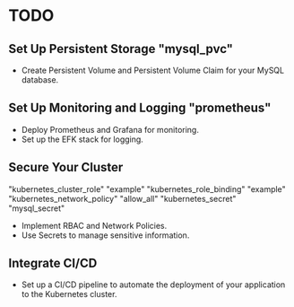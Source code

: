 # TODO

## Set Up Persistent Storage "mysql_pvc"
- Create Persistent Volume and Persistent Volume Claim for your MySQL database.

## Set Up Monitoring and Logging "prometheus"
- Deploy Prometheus and Grafana for monitoring.
- Set up the EFK stack for logging.

## Secure Your Cluster 
"kubernetes_cluster_role" "example"
"kubernetes_role_binding" "example"
"kubernetes_network_policy" "allow_all"
"kubernetes_secret" "mysql_secret"
- Implement RBAC and Network Policies.
- Use Secrets to manage sensitive information.

## Integrate CI/CD
- Set up a CI/CD pipeline to automate the deployment of your application to the Kubernetes cluster.